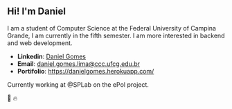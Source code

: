 <h2> Hi! I'm Daniel </h2>
<p> I am a student of Computer Science at the Federal University of Campina Grande, I am currently in the fifth semester. I am more interested in backend and web development. </p>

- **Linkedin**: [Daniel Gomes](https://www.linkedin.com/in/daniel-gomes-3a5ba2206/)
- **Email**: daniel.gomes.lima@ccc.ufcg.edu.br
- **Portifolio**: https://danielgomes.herokuapp.com/

<p> Currently working at @SPLab on the ePol project. </p>
<p> 🚀 🔥 </p>
